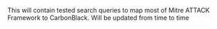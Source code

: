 
This will contain tested search queries to map most of Mitre ATTACK Framework to CarbonBlack. Will be updated from time to time
